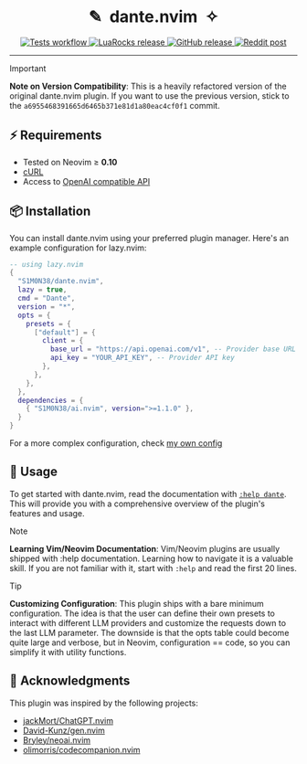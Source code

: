 <h1 align="center">✎&nbsp;&nbsp;dante.nvim&nbsp;&nbsp;✧</h1>

<p align="center">
  <a href="https://github.com/S1M0N38/dante.nvim/actions/workflows/tests.yml">
    <img alt="Tests workflow" src="https://img.shields.io/github/actions/workflow/status/S1M0N38/dante.nvim/tests.yml?style=for-the-badge&label=Tests"/>
  </a>
  <a href="https://luarocks.org/modules/S1M0N38/dante.nvim">
    <img alt="LuaRocks release" src="https://img.shields.io/luarocks/v/S1M0N38/dante.nvim?style=for-the-badge&color=5d2fbf"/>
  </a>
  <a href="https://github.com/S1M0N38/dante.nvim/releases">
    <img alt="GitHub release" src="https://img.shields.io/github/v/release/S1M0N38/dante.nvim?style=for-the-badge&label=GitHub"/>
  </a>
  <a href="https://www.reddit.com/r/neovim/comments/182p87j/dantenvim_a_simple_ai_writing_assistant/">
    <img alt="Reddit post" src="https://img.shields.io/badge/post-reddit?style=for-the-badge&label=Reddit&color=FF5700"/>
  </a>
</p>

______________________________________________________________________

> [!IMPORTANT]
> **Note on Version Compatibility**: This is a heavily refactored version of the original dante.nvim plugin. If you want to use the previous version, stick to the `a6955468391665d6465b371e81d1a80eac4cf0f1` commit.

## ⚡️ Requirements

- Tested on Neovim ≥ **0.10**
- [cURL](https://curl.se/)
- Access to [OpenAI compatible API](https://github.com/S1M0N38/ai.nvim?tab=readme-ov-file#-llm-providers)

## 📦 Installation

You can install dante.nvim using your preferred plugin manager. Here's an example configuration for lazy.nvim:

```lua
-- using lazy.nvim
{
  "S1M0N38/dante.nvim",
  lazy = true,
  cmd = "Dante",
  version = "*",
  opts = {
    presets = {
      ["default"] = {
        client = {
          base_url = "https://api.openai.com/v1", -- Provider base URL
          api_key = "YOUR_API_KEY", -- Provider API key
        },
      },
    },
  },
  dependencies = {
    { "S1M0N38/ai.nvim", version=">=1.1.0" },
  }
}
```

For a more complex configuration, check [my own config](https://github.com/S1M0N38/dotfiles/blob/macos/config/lazyvim/lua/plugins/dante.lua)

## 🚀 Usage

To get started with dante.nvim, read the documentation with [`:help dante`](https://github.com/S1M0N38/dante.nvim/blob/main/doc/dante.txt). This will provide you with a comprehensive overview of the plugin's features and usage.

> [!NOTE]
> **Learning Vim/Neovim Documentation**: Vim/Neovim plugins are usually shipped with :help documentation. Learning how to navigate it is a valuable skill. If you are not familiar with it, start with `:help` and read the first 20 lines.

> [!TIP]
> **Customizing Configuration**: This plugin ships with a bare minimum configuration. The idea is that the user can define their own presets to interact with different LLM providers and customize the requests down to the last LLM parameter. The downside is that the opts table could become quite large and verbose, but in Neovim, configuration == code, so you can simplify it with utility functions.

## 🙏 Acknowledgments

This plugin was inspired by the following projects:

* [jackMort/ChatGPT.nvim](https://github.com/jackMort/ChatGPT.nvim)
* [David-Kunz/gen.nvim](https://github.com/David-Kunz/gen.nvim)
* [Bryley/neoai.nvim](https://github.com/Bryley/neoai.nvim)
* [olimorris/codecompanion.nvim](https://github.com/olimorris/codecompanion.nvim)
